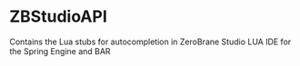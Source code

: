 # ZBStudioAPI
Contains the Lua stubs for autocompletion in ZeroBrane Studio LUA IDE for the Spring Engine and BAR
